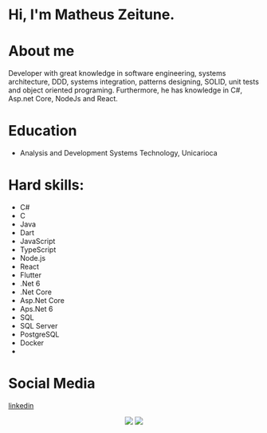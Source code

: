 # Hi, I'm Matheus Zeitune.

# About me
Developer with great knowledge in software engineering, systems architecture, DDD, systems integration, patterns designing, SOLID, unit tests and object oriented programing. Furthermore, he has knowledge in C#, Asp.net Core, NodeJs and React.

# Education
* Analysis and Development Systems Technology, Unicarioca

# Hard skills:
* C#
* C
* Java
* Dart
* JavaScript
* TypeScript
* Node.js
* React
* Flutter
* .Net 6
* .Net Core
* Asp.Net Core
* Aps.Net 6
* SQL
* SQL Server
* PostgreSQL
* Docker
* 

# Social Media
[linkedin](https://www.linkedin.com/in/matheus-zeitune)

<p align="center"> 
  <img src="https://github-readme-stats.vercel.app/api/top-langs/?username=matzet000&layout=compact&theme=algolia" />
  <img src="https://github-readme-stats.vercel.app/api?username=matzet000&show_icons=true&theme=dark&count_private=true&hide=contribs,issues&include_all_commits=true" />
</p>
